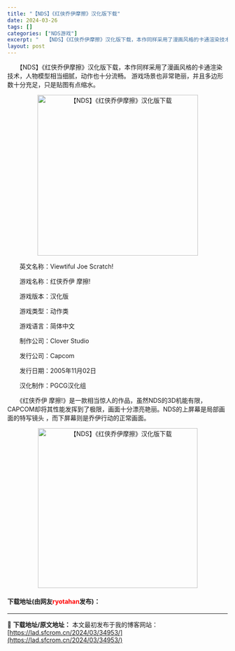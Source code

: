 ```yaml
---
title: "【NDS】《红侠乔伊摩擦》汉化版下载"
date: 2024-03-26
tags: []
categories: ["NDS游戏"]
excerpt: "　　【NDS】《红侠乔伊摩擦》汉化版下载，本作同样采用了漫画风格的卡通渲染技术，人物模型相当细腻，动作也十分流畅。 游戏场景也非常艳丽，并且多边形数十分充足，只是贴图有点缩水。 　　英文名称：Viewtiful Joe Scratch! 　　游戏名称：红侠乔伊 摩擦! 　　游戏版本：汉化版 　　游戏&hellip;"
layout: post
---
```


 <p>　　【NDS】《红侠乔伊摩擦》汉化版下载，本作同样采用了漫画风格的卡通渲染技术，人物模型相当细腻，动作也十分流畅。 游戏场景也非常艳丽，并且多边形数十分充足，只是贴图有点缩水。</p> <p align="center"><img align="" border="0" src="https://lad.sfcrom.cn/wp-content/uploads/2024/03/20240326_6602273f87773.png" width="367" alt="【NDS】《红侠乔伊摩擦》汉化版下载" /></p> <p>　　英文名称：Viewtiful Joe Scratch!</p> <p>　　游戏名称：红侠乔伊 摩擦!</p> <p>　　游戏版本：汉化版</p> <p>　　游戏类型：动作类</p> <p>　　游戏语言：简体中文</p> <p>　　制作公司：Clover Studio</p> <p>　　发行公司：Capcom</p> <p>　　发行日期：2005年11月02日</p> <p>　　汉化制作：PGCG汉化组</p> <p>　　《红侠乔伊 摩擦!》是一款相当惊人的作品，虽然NDS的3D机能有限，CAPCOM却将其性能发挥到了极限，画面十分漂亮艳丽。NDS的上屏幕是局部画面的特写镜头 ，而下屏幕则是乔伊行动的正常画面。</p> <p align="center"><img align="" border="0" src="https://lad.sfcrom.cn/wp-content/uploads/2024/03/20240326_6602273fe5a7b.png" width="365" alt="【NDS】《红侠乔伊摩擦》汉化版下载" /></p> <p><h4>下载地址(由网友<font color="red">ryotahan</font>发布)：</h4></p> 

---
📖 **下载地址/原文地址：** 本文最初发布于我的博客网站：[https://lad.sfcrom.cn/2024/03/34953/](https://lad.sfcrom.cn/2024/03/34953/)

